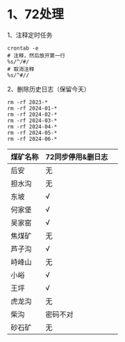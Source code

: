 # 1、72处理

1、注释定时任务

```shell
crontab -e
# 注释，然后放开第一行
%s/^/#/
# 取消注释
%s/^#//
```

2、删除历史日志（保留今天）

```shell
rm -rf 2023-*
rm -rf 2024-01-*
rm -rf 2024-02-*
rm -rf 2024-03-*
rm -rf 2024-04-*
rm -rf 2024-05-*
rm -rf 2024-06-*
```


| 煤矿名称 | 72同步停用&删日志 |     |
| ---- | ---------- | --- |
| 后安   | 无          |     |
| 担水沟  | 无          |     |
| 东坡   | √          |     |
| 何家堡  | √          |     |
| 吴家窑  | √          |     |
| 焦煤矿  | 无          |     |
| 芦子沟  | √          |     |
| 峙峰山  | 无          |     |
| 小峪   | √          |     |
| 王坪   | √          |     |
| 虎龙沟  | 无          |     |
| 柴沟   | 密码不对       |     |
| 砂石矿  | 无          |     |
